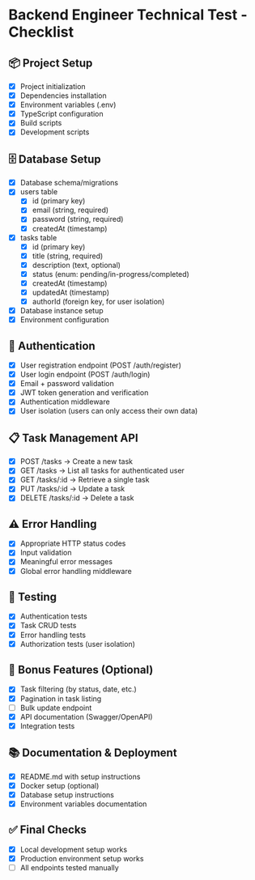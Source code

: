 # Backend Engineer Technical Test - Checklist

## 📦 Project Setup
- [x] Project initialization
- [x] Dependencies installation
- [x] Environment variables (.env)
- [x] TypeScript configuration
- [x] Build scripts
- [x] Development scripts

## 🗄️ Database Setup
- [x] Database schema/migrations
- [x] users table
  - [x] id (primary key)
  - [x] email (string, required)
  - [x] password (string, required)
  - [x] createdAt (timestamp)
- [x] tasks table
  - [x] id (primary key)
  - [x] title (string, required)
  - [x] description (text, optional)
  - [x] status (enum: pending/in-progress/completed)
  - [x] createdAt (timestamp)
  - [x] updatedAt (timestamp)
  - [x] authorId (foreign key, for user isolation)
- [x] Database instance setup
- [x] Environment configuration

## 🔐 Authentication
- [x] User registration endpoint (POST /auth/register)
- [x] User login endpoint (POST /auth/login)
- [x] Email + password validation
- [x] JWT token generation and verification
- [x] Authentication middleware
- [x] User isolation (users can only access their own data)

## 📋 Task Management API
- [x] POST /tasks → Create a new task
- [x] GET /tasks → List all tasks for authenticated user
- [x] GET /tasks/:id → Retrieve a single task
- [x] PUT /tasks/:id → Update a task
- [x] DELETE /tasks/:id → Delete a task

## ⚠️ Error Handling
- [x] Appropriate HTTP status codes
- [x] Input validation
- [x] Meaningful error messages
- [x] Global error handling middleware

## 🧪 Testing
- [x] Authentication tests
- [x] Task CRUD tests
- [x] Error handling tests
- [x] Authorization tests (user isolation)

## 🎯 Bonus Features (Optional)
- [x] Task filtering (by status, date, etc.)
- [x] Pagination in task listing
- [ ] Bulk update endpoint
- [x] API documentation (Swagger/OpenAPI)
- [x] Integration tests

## 📚 Documentation & Deployment
- [x] README.md with setup instructions
- [x] Docker setup (optional)
- [x] Database setup instructions
- [x] Environment variables documentation

## ✅ Final Checks
- [x] Local development setup works
- [x] Production environment setup works
- [ ] All endpoints tested manually